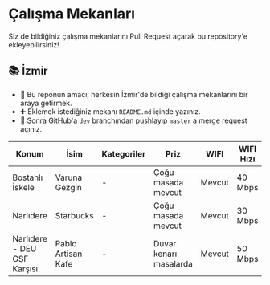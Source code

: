 # Çalışma Mekanları

Siz de bildiğiniz çalışma mekanlarını Pull Request açarak bu repository'e ekleyebilirsiniz!


## 📚 İzmir 

* 🎯 Bu reponun amacı, herkesin İzmir'de bildiği çalışma mekanlarını bir araya getirmek.
* ➕ Eklemek istediğiniz mekanı `README.md` içinde yazınız.
* 🔄 Sonra GitHub'a `dev` branchından pushlayıp `master` a merge request açınız.

| Konum                       | İsim                | Kategoriler | Priz                   |   WIFI   | WIFI Hızı | Gürültü Seviyesi | Çalışma Saatleri | Instagram Adresi     |
|-----------------------------|---------------------|-------------|------------------------|----------|-----------|------------------|------------------|----------------------|
| Bostanlı İskele             | Varuna Gezgin       | -           | Çoğu masada mevcut     |  Mevcut  |  40 Mbps  |       5/10       |   09:00 - 01:00  | @varunagezgin        |
| Narlıdere                   | Starbucks           | -           | Çoğu masada mevcut     |  Mevcut  |  30 Mbps  |       2/10       |   09:00 - 14:00  | @starbukcs           |
| Narlıdere - DEU GSF Karşısı | Pablo Artisan Kafe  | -           | Duvar kenarı masalarda |  Mevcut  |  50 Mbps  |       2/10       |   09:00 - 21:00  | @pabloartisancoffee  |

